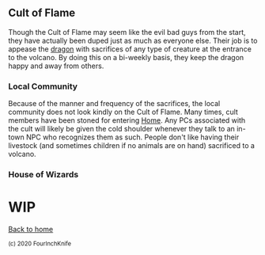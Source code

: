 ## Cult of Flame

Though the Cult of Flame may seem like the evil bad guys from the start, they have actually been duped just as much as everyone else. Their job is to appease the [dragon][dragon] with sacrifices of any type of creature at the entrance to the volcano. By doing this on a bi-weekly basis, they keep the dragon happy and away from others.

### Local Community

Because of the manner and frequency of the sacrifices, the local community does not look kindly on the Cult of Flame. Many times, cult members have been stoned for entering [Home][home-city]. Any PCs associated with the cult will likely be given the cold shoulder whenever they talk to an in-town NPC who recognizes them as such. People don't like having their livestock (and sometimes children if no animals are on hand) sacrificed to a volcano.

### House of Wizards

# WIP

[Back to home][home]

[home]: /Dragonfire
[home-city]: /Dragonfire/places/home-city
[dragon]: /Dragonfire/groups/dragon

<sup>(c) 2020 FourInchKnife</sup>
